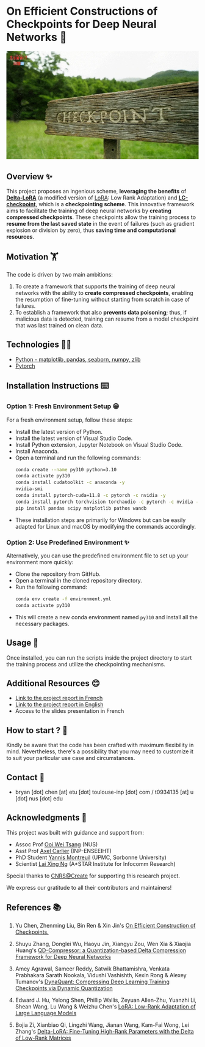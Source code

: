 # **On Efficient Constructions of Checkpoints for Deep Neural Networks** 🤖

<p align="center">
  <img src="img/checkpoint.webp" />
</p>

## **Overview** ✨
This project proposes an ingenious scheme, **leveraging the benefits** of [**Delta-LoRA**](https://arxiv.org/abs/2309.02411)  (a modified version of [LoRA](https://arxiv.org/abs/2106.09685): Low Rank Adaptation) and [**LC-checkpoint**](https://arxiv.org/abs/2009.13003), which is a **checkpointing scheme**. This innovative framework aims to facilitate the training of deep neural networks by **creating compressed checkpoints**. These checkpoints allow the training process to **resume from the last saved state** in the event of failures (such as gradient explosion or division by zero), thus **saving time and computational resources**.

## **Motivation** 🏋️
The code is driven by two main ambitions:
1. To create a framework that supports the training of deep neural networks with the ability to **create compressed checkpoints**, enabling the resumption of fine-tuning without starting from scratch in case of failures.
2. To establish a framework that also **prevents data poisoning**; thus, if malicious data is detected, training can resume from a model checkpoint that was last trained on clean data.

## **Technologies** 🧑‍💻

* [Python - matplotlib, pandas, seaborn, numpy, zlib](https://www.python.org/)
* [Pytorch](https://pytorch.org/)

## **Installation Instructions** ⌨️

### Option 1: Fresh Environment Setup 😁

For a fresh environment setup, follow these steps:
- Install the latest version of Python.
- Install the latest version of Visual Studio Code.
- Install Python extension, Jupyter Notebook on Visual Studio Code.
- Install Anaconda.
- Open a terminal and run the following commands:
  ```bash
  conda create --name py310 python=3.10
  conda activate py310
  conda install cudatoolkit -c anaconda -y
  nvidia-smi
  conda install pytorch-cuda=11.8 -c pytorch -c nvidia -y
  conda install pytorch torchvision torchaudio -c pytorch -c nvidia -y
  pip install pandas scipy matplotlib pathos wandb
- These installation steps are primarily for Windows but can be easily adapted for Linux and macOS by modifying the commands accordingly.

### Option 2: Use Predefined Environment ✨

Alternatively, you can use the predefined environment file to set up your environment more quickly:

- Clone the repository from GitHub.
- Open a terminal in the cloned repository directory.
- Run the following command:
  ```bash
  conda env create -f environment.yml
  conda activate py310
  ```
- This will create a new conda environment named `py310` and install all the necessary packages.

## **Usage** 👋

Once installed, you can run the scripts inside the project directory to start the training process and utilize the checkpointing mechanisms.

## **Additional Resources** 😊

- [Link to the project report in French](docs/_FR_PFE-Efficient_checkpointing_for_Deep_Neural_Networks.pdf)
- [Link to the project report in English](docs/_EN_PFE-Efficient_checkpointing_for_Deep_Neural_Networks.pdf)
- Access to the slides presentation in French

## **How to start ?** 🚨

Kindly be aware that the code has been crafted with maximum flexibility in mind. Nevertheless, there's a possibility that you may need to customize it to suit your particular use case and circumstances.

## **Contact** 📩

- bryan [dot] chen [at] etu [dot] toulouse-inp [dot] com / t0934135 [at] u [dot] nus [dot] edu

## **Acknowledgments** 🙏
This project was built with guidance and support from:

- Assoc Prof [Ooi Wei Tsang](https://www.comp.nus.edu.sg/cs/people/ooiwt/) (NUS)
- Asst Prof [Axel Carlier](https://ipal.cnrs.fr/axel-carlier-personal-page/) (INP-ENSEEIHT)
- PhD Student [Yannis Montreuil](https://ipal.cnrs.fr/yannis-montreuil-personal-page/) (UPMC, Sorbonne University)
- Scientist [Lai Xing Ng](https://ipal.cnrs.fr/lai-xing-ng/) (A*STAR Institute for Infocomm Research)

Special thanks to [CNRS@Create](https://www.cnrsatcreate.cnrs.fr/) for supporting this research project.

We express our gratitude to all their contributors and maintainers!

## **References** 📚 

1. Yu Chen, Zhenming Liu, Bin Ren & Xin Jin's [On Efficient Construction of Checkpoints.](https://arxiv.org/abs/2009.13003)

2. Shuyu Zhang, Donglei Wu, Haoyu Jin, Xiangyu Zou, Wen Xia & Xiaojia Huang's [QD-Compressor: a Quantization-based Delta Compression Framework for Deep Neural Networks](https://ieeexplore.ieee.org/document/9643728)

3. Amey Agrawal, Sameer Reddy, Satwik Bhattamishra, Venkata Prabhakara Sarath Nookala, Vidushi Vashishth, Kexin Rong & Alexey Tumanov's [DynaQuant: Compressing Deep Learning Training Checkpoints via Dynamic Quantization](https://arxiv.org/abs/2306.11800)

4. Edward J. Hu, Yelong Shen, Phillip Wallis, Zeyuan Allen-Zhu, Yuanzhi Li, Shean Wang, Lu Wang & Weizhu Chen's [LoRA: Low-Rank Adaptation of Large Language Models](https://arxiv.org/abs/2106.09685)

6. Bojia Zi, Xianbiao Qi, Lingzhi Wang, Jianan Wang, Kam-Fai Wong, Lei Zhang's [Delta-LoRA: Fine-Tuning High-Rank Parameters with the Delta of Low-Rank Matrices](https://arxiv.org/abs/2309.02411) 

<!-- # LC-LoRA

### Introduction

Delta-compression framework for diverging branches in model training using Low-Rank Approximation (LoRA) and delta-encoding.
